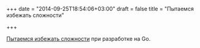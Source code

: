+++
date = "2014-09-25T18:54:06+03:00"
draft = false
title = "Пытаемся избежать сложности"

+++

<p><a href="http://bradgignac.com/2014/09/24/avoiding-complexity-with-go.html">Пытаемся избежать сложности</a> при разработке на Go.</p>

